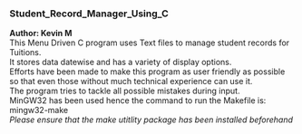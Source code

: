 ### Student_Record_Manager_Using_C
**Author: Kevin M**<br>
This Menu Driven C program uses Text files to manage student records for Tuitions.<br> 
It stores data datewise and has a variety of display options.<br>
Efforts have been made to make this program as user friendly as possible so that even those without much technical experience can use it.<br>
The program tries to tackle all possible mistakes during input.<br>
MinGW32 has been used hence the command to run the Makefile is: mingw32-make<br>
*Please ensure that the make utitlity package has been installed beforehand*<br>